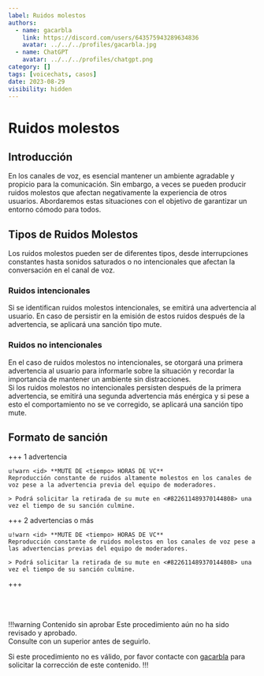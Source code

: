 ```yaml
---
label: Ruidos molestos
authors:
  - name: gacarbla
    link: https://discord.com/users/643575943289634836
    avatar: ../../../profiles/gacarbla.jpg
  - name: ChatGPT
    avatar: ../../../profiles/chatgpt.png
category: []
tags: [voicechats, casos]
date: 2023-08-29
visibility: hidden
---
```


# Ruidos molestos

## Introducción

En los canales de voz, es esencial mantener un ambiente agradable y propicio para la comunicación. Sin embargo, a veces se pueden producir ruidos molestos que afectan negativamente la experiencia de otros usuarios. Abordaremos estas situaciones con el objetivo de garantizar un entorno cómodo para todos.

## Tipos de Ruidos Molestos

Los ruidos molestos pueden ser de diferentes tipos, desde interrupciones constantes hasta sonidos saturados o no intencionales que afectan la conversación en el canal de voz.

### Ruidos intencionales

Si se identifican ruidos molestos intencionales, se emitirá una advertencia al usuario. En caso de persistir en la emisión de estos ruidos después de la advertencia, se aplicará una sanción tipo mute.

### Ruidos no intencionales
En el caso de ruidos molestos no intencionales, se otorgará una primera advertencia al usuario para informarle sobre la situación y recordar la importancia de mantener un ambiente sin distracciones.<br>
Si los ruidos molestos no intencionales persisten después de la primera advertencia, se emitirá una segunda advertencia más enérgica y si pese a esto el comportamiento no se ve corregido, se aplicará una sanción tipo mute.

## Formato de sanción
+++ 1 advertencia
```
u!warn <id> **MUTE DE <tiempo> HORAS DE VC**
Reproducción constante de ruidos altamente molestos en los canales de voz pese a la advertencia previa del equipo de moderadores.

> Podrá solicitar la retirada de su mute en <#822611489370144808> una vez el tiempo de su sanción culmine.
```
+++ 2 advertencias o más
```
u!warn <id> **MUTE DE <tiempo> HORAS DE VC**
Reproducción constante de ruidos molestos en los canales de voz pese a las advertencias previas del equipo de moderadores.

> Podrá solicitar la retirada de su mute en <#822611489370144808> una vez el tiempo de su sanción culmine.
```
+++

<br><br><br>
!!!warning Contenido sin aprobar
Este procedimiento aún no ha sido revisado y aprobado.<br>
Consulte con un superior antes de seguirlo.

Si este procedimiento no es válido, por favor contacte con [gacarbla](https://discord.com/users/643575943289634836) para solicitar la corrección de este contenido.
!!!